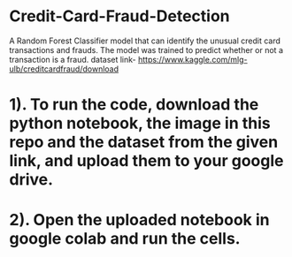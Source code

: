 # Credit-Card-Fraud-Detection
A Random Forest Classifier model that can identify the unusual credit card transactions and frauds. The model was trained to predict whether or not a transaction is a fraud.
dataset link- https://www.kaggle.com/mlg-ulb/creditcardfraud/download <br>
# 1). To run the code, download the python notebook, the image in this repo and the dataset from the given link, and upload them to your google drive. <br>
# 2). Open the uploaded notebook in google colab and run the cells.

